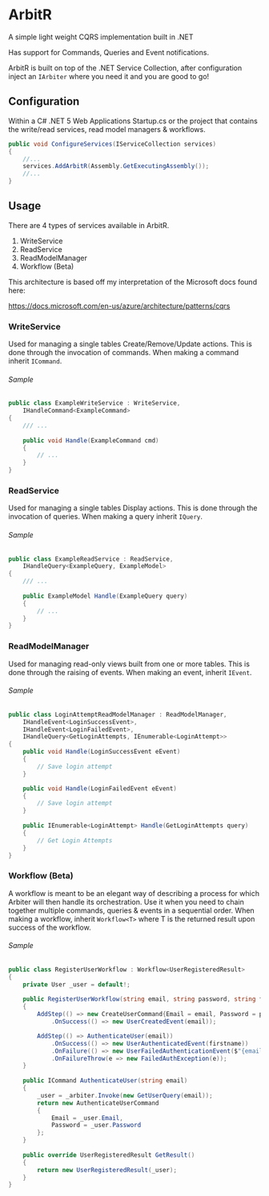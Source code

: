 # ArbitR
A simple light weight CQRS implementation built in .NET

Has support for Commands, Queries and Event notifications.

ArbitR is built on top of the .NET Service Collection, after configuration inject an `IArbiter` where you need it and you are good to go!

## Configuration
Within a C# .NET 5 Web Applications Startup.cs or the project that contains the write/read services, read model managers & workflows.
```c#
public void ConfigureServices(IServiceCollection services)
{
    //...
    services.AddArbitR(Assembly.GetExecutingAssembly());
    //...
}
```

## Usage
There are 4 types of services available in ArbitR.
1. WriteService
2. ReadService
3. ReadModelManager
4. Workflow (Beta)

This architecture is based off my interpretation of the Microsoft docs found here: 

https://docs.microsoft.com/en-us/azure/architecture/patterns/cqrs

### WriteService
Used for managing a single tables Create/Remove/Update actions. This is done through the invocation of commands. When making a command inherit `ICommand`.

###### Sample
```c#
public class ExampleWriteService : WriteService,
    IHandleCommand<ExampleCommand>
{
    /// ...
    
    public void Handle(ExampleCommand cmd)
    {
        // ...
    }
}
```

### ReadService
Used for managing a single tables Display actions. This is done through the invocation of queries. When making a query inherit `IQuery`.

###### Sample
```c#
public class ExampleReadService : ReadService,
    IHandleQuery<ExampleQuery, ExampleModel>
{
    /// ...
    
    public ExampleModel Handle(ExampleQuery query)
    {
        // ...
    }
}
```

### ReadModelManager
Used for managing read-only views built from one or more tables. This is done through the raising of events. When making an event, inherit `IEvent`.

###### Sample
```c#
public class LoginAttemptReadModelManager : ReadModelManager,
    IHandleEvent<LoginSuccessEvent>,
    IHandleEvent<LoginFailedEvent>,
    IHandleQuery<GetLoginAttempts, IEnumerable<LoginAttempt>>
{
    public void Handle(LoginSuccessEvent eEvent)
    {
        // Save login attempt
    }

    public void Handle(LoginFailedEvent eEvent)
    {
        // Save login attempt
    }
    
    public IEnumerable<LoginAttempt> Handle(GetLoginAttempts query)
    {
        // Get Login Attempts
    }
}
```

### Workflow (Beta)
A workflow is meant to be an elegant way of describing a process for which Arbiter will then handle its orchestration.
Use it when you need to chain together multiple commands, queries & events in a sequential order.
When making a workflow, inherit `Workflow<T>` where T is the returned result upon success of the workflow.
###### Sample
```c#
public class RegisterUserWorkflow : Workflow<UserRegisteredResult>
{
    private User _user = default!;
    
    public RegisterUserWorkflow(string email, string password, string firstname, string surname)
    {
        AddStep(() => new CreateUserCommand{Email = email, Password = password, Firstname = firstname, Surname = surname})
            .OnSuccess(() => new UserCreatedEvent(email));

        AddStep(() => AuthenticateUser(email))
            .OnSuccess(() => new UserAuthenticatedEvent(firstname))
            .OnFailure(() => new UserFailedAuthenticationEvent($"{email} failed Authentication!"))
            .OnFailureThrow(e => new FailedAuthException(e));
    }
    
    public ICommand AuthenticateUser(string email)
    {
        _user = _arbiter.Invoke(new GetUserQuery(email));
        return new AuthenticateUserCommand
        {
            Email = _user.Email,
            Password = _user.Password
        };
    }
    
    public override UserRegisteredResult GetResult()
    {
        return new UserRegisteredResult(_user);
    }
}
```